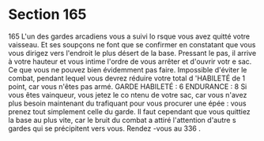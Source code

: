 # Section 165

165
L'un des gardes arcadiens vous a suivi lo rsque vous avez quitté
votre vaisseau. Et ses soupçons ne font que se confirmer en
constatant que vous vous dirigez vers l'endroit le plus désert de la
base. Pressant le pas, il arrive à votre hauteur et vous intime
l'ordre de vous arrêter et d'ouvrir votr e sac. Ce que vous ne
pouvez bien évidemment pas faire. Impossible d'éviter le combat,
pendant lequel vous devrez réduire votre total d 'HABILETÉ  de
1 point, car vous n'êtes pas armé.
GARDE  HABILETÉ :  6 ENDURANCE :  8
Si vous êtes vainqueur, vous jetez le co ntenu de votre sac, car
vous n'avez plus besoin maintenant du trafiquant pour vous
procurer une épée : vous prenez tout simplement celle du garde.
Il faut cependant que vous quittiez la base au plus vite, car le
bruit du combat a attiré l'attention d'autre s gardes qui se
précipitent vers vous. Rendez -vous au 336 .
